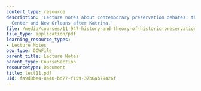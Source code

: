```yaml
---
content_type: resource
description: 'Lecture notes about contemporary preservation debates: the World Trade
  Center and New Orleans after Katrina.'
file: /media/courses/11-947-history-and-theory-of-historic-preservation-spring-2007/fa9d8be48440bd77f15937b6ab79426f_lect11.pdf
file_type: application/pdf
learning_resource_types:
- Lecture Notes
ocw_type: OCWFile
parent_title: Lecture Notes
parent_type: CourseSection
resourcetype: Document
title: lect11.pdf
uid: fa9d8be4-8440-bd77-f159-37b6ab79426f
---
```

